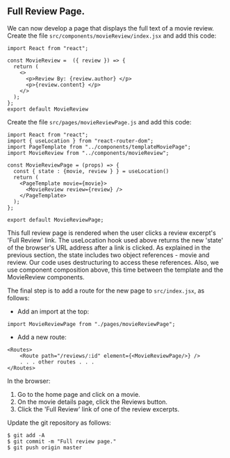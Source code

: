 ## Full Review Page.

We can now develop a page that displays the full text of a movie review. Create the file `src/components/movieReview/index.jsx` and add this code:

```
import React from "react";

const MovieReview =  ({ review }) => {
  return (
    <>
      <p>Review By: {review.author} </p>
      <p>{review.content} </p>
    </>
  );
};
export default MovieReview
```

Create the file `src/pages/movieReviewPage.js` and add this code:

```
import React from "react";
import { useLocation } from "react-router-dom";
import PageTemplate from "../components/templateMoviePage";
import MovieReview from "../components/movieReview";

const MovieReviewPage = (props) => {
  const { state : {movie, review } } = useLocation()
  return (
    <PageTemplate movie={movie}>
      <MovieReview review={review} />
    </PageTemplate>
  );
};

export default MovieReviewPage;
```

This full review page is rendered when the user clicks a review excerpt's 'Full Review' link. The useLocation hook used above returns the new 'state' of the browser's URL address after a link is clicked. As explained in the previous section, the state includes two object references - movie and review. Our code uses destructuring to access these references. Also, we use component composition above, this time between the template and the MovieReview components.

The final step is to add a route for the new page to `src/index.jsx`, as follows:

+ Add an import at the top:

```
import MovieReviewPage from "./pages/movieReviewPage";
```

+ Add a new route:

```
<Routes>
    <Route path="/reviews/:id" element={<MovieReviewPage/>} />
    . . . other routes . . .
</Routes>
```

In the browser:

1. Go to the home page and click on a movie.
1. On the movie details page, click the Reviews button. 
1. Click the 'Full Review' link of one of the review excerpts.

Update the git repository as follows:

```
$ git add -A
$ git commit -m "Full review page."
$ git push origin master
```

[freview]: ./img/review.png

